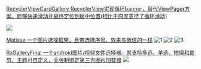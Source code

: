 [RecyclerViewCardGallery RecyclerView实现循环banner，替代ViewPager方案。能够快速滑动并最终定位到居中位置(相比于原库支持了循环滑动)](https://github.com/zjw-swun/RecyclerViewCardGallery)

![](https://github.com/zjw-swun/RecyclerViewCardGallery/raw/master/art/RecyclerViewCardGallery.gif)

[Matisse    一个图片选择框架，且带选择序号，效果与微信的一样](https://github.com/zhihu/Matisse)
![1](https://github.com/zhihu/Matisse/raw/master/image/screenshot_zhihu.png)
![2](https://github.com/zhihu/Matisse/raw/master/image/screenshot_dracula.png)
![3](https://github.com/zhihu/Matisse/raw/master/image/screenshot_preview.png)

[RxGalleryFinal 一个android图片/视频文件选择器。其支持多选、单选、拍摄和裁剪，主题可自定义，无强制绑定第三方图片加载器](https://github.com/FinalTeam/RxGalleryFinal)
![](https://github.com/FinalTeam/RxGalleryFinal/raw/master/screenshots/device-2017-04-11-154816.png)


[]()
